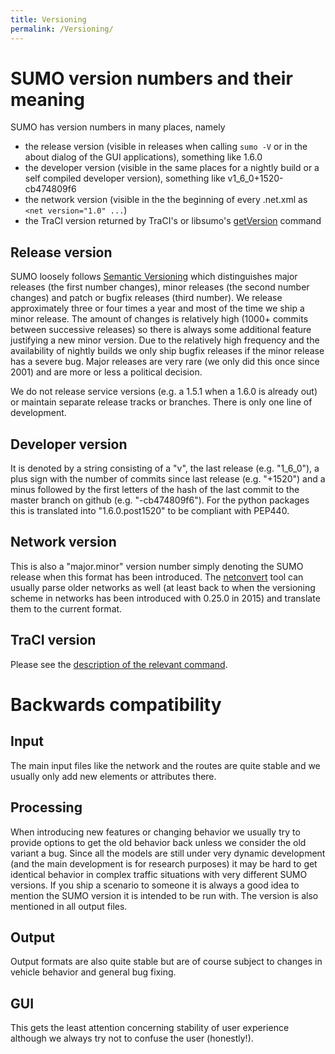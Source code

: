 ```yaml
---
title: Versioning
permalink: /Versioning/
---
```


# SUMO version numbers and their meaning

SUMO has version numbers in many places, namely

- the release version (visible in releases when calling `sumo -V` or in the about dialog of the GUI applications), something like 1.6.0
- the developer version (visible in the same places for a nightly build or a self compiled developer version), something like v1_6_0+1520-cb474809f6
- the network version (visible in the the beginning of every .net.xml as `<net version="1.0" ...`)
- the TraCI version returned by TraCI's or libsumo's [getVersion](TraCI/Control-related_commands.md) command

## Release version

SUMO loosely follows [Semantic Versioning](https://semver.org) which distinguishes major releases (the first number changes),
minor releases (the second number changes) and patch or bugfix releases (third number).
We release approximately three or four times a year and most of the time we ship a minor release. 
The amount of changes is relatively high (1000+ commits between successive releases)
so there is always some additional feature justifying a new minor version.
Due to the relatively high frequency and the availability of nightly builds we only ship bugfix releases
if the minor release has a severe bug.
Major releases are very rare (we only did this once since 2001) and are more or less a political decision.

We do not release service versions (e.g. a 1.5.1 when a 1.6.0 is already out) or maintain separate release tracks or branches.
There is only one line of development.

## Developer version

It is denoted by a string consisting of a "v", the last release (e.g. "1_6_0"), a plus sign with the number of 
commits since last release (e.g. "+1520") and a minus followed by the first letters of the hash of the last commit to 
the master branch on github (e.g. "-cb474809f6"). For the python packages this is translated into "1.6.0.post1520" to be compliant
with PEP440.

## Network version

This is also a "major.minor" version number simply denoting the SUMO release when this format has been introduced. The [netconvert](netconvert.md)
tool can usually parse older networks as well (at least back to when the versioning scheme in networks has been introduced with 0.25.0 in 2015)
and translate them to the current format.

## TraCI version

Please see the [description of the relevant command](TraCI/Control-related_commands.md).

# Backwards compatibility
## Input
The main input files like the network and the routes are quite stable and we usually only add new elements or attributes there.

## Processing
When introducing new features or changing behavior we usually try to provide options to get the old behavior back
unless we consider the old variant a bug. Since all the models are still under very dynamic development
(and the main development is for research purposes) it may be hard to get identical behavior in complex 
traffic situations with very different SUMO versions. If you ship a scenario to someone it is always a good idea
to mention the SUMO version it is intended to be run with. The version is also mentioned in all output files.

## Output
Output formats are also quite stable but are of course subject to changes in vehicle behavior and general bug fixing.

## GUI
This gets the least attention concerning stability of user experience although we always try not to confuse the user (honestly!).
